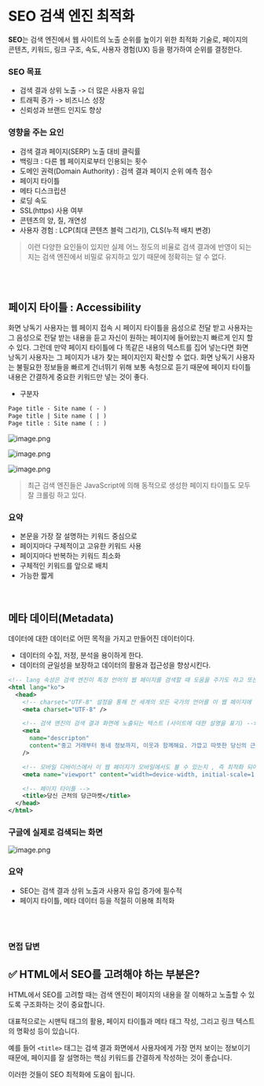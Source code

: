 # SEO 검색 엔진 최적화

**SEO**는 검색 엔진에서 웹 사이트의 노출 순위를 높이기 위한 최적화 기술로, 페이지의 콘텐츠, 키워드, 링크 구조, 속도, 사용자 경험(UX) 등을 평가하여 순위를 결정한다.

### SEO 목표

- 검색 결과 상위 노출 -> 더 많은 사용자 유입
- 트래픽 증가 -> 비즈니스 성장
- 신뢰성과 브랜드 인지도 향상

### 영향을 주는 요인

- 검색 결과 페이지(SERP) 노출 대비 클릭률
- 백링크 : 다른 웹 페이지로부터 인용되는 횟수
- 도메인 권력(Domain Authority) : 검색 결과 페이지 순위 예측 점수
- 페이지 타이틀
- 메타 디스크립션
- 로딩 속도
- SSL(https) 사용 여부
- 콘텐츠의 양, 질, 개연성
- 사용자 경험 : LCP(최대 콘텐츠 블럭 그리기), CLS(누적 배치 변경)

> 이런 다양한 요인들이 있지만 실제 어느 정도의 비율로 검색 결과에 반영이 되는 지는 검색 엔진에서 비밀로 유지하고 있기 때문에 정확히는 알 수 없다.

<br/>
<br/>

## 페이지 타이틀 : Accessibility

화면 낭독기 사용자는 웹 페이지 접속 시 페이지 타이틀을 음성으로 전달 받고 사용자는 그 음성으로 전달 받는 내용을 듣고 자신이 원하는 페이지에 들어왔는지 빠르게 인지 할 수 있다.
그런데 만약 페이지 타이틀에 다 똑같은 내용의 텍스트를 집어 넣는다면 화면 낭독기 사용자는 그 페이지가 내가 찾는 페이지인지 확신할 수 없다.
화면 낭독기 사용자는 불필요한 정보들을 빠르게 건너뛰기 위해 보통 속청으로 듣기 때문에 페이지 타이틀 내용은 간결하게 중요한 키워드만 넣는 것이 좋다.

- 구분자

```xml
Page title - Site name ( - )
Page title | Site name ( | )
Page title : Site name ( : )
```

![image.png](attachment:46a9eb57-e05d-416f-acde-0376dc4f3629:image.png)

![image.png](attachment:5d70380e-bfa4-46ed-afe4-eb9c61238a42:image.png)

![image.png](attachment:de6673a8-e068-4fa1-8d8c-c1fb1f802f95:image.png)

> 최근 검색 엔진들은 JavaScript에 의해 동적으로 생성한 페이지 타이틀도 모두 잘 크롤링 하고 있다.

### 요약

- 본문을 가장 잘 설명하는 키워드 중심으로
- 페이지마다 구체적이고 고유한 키워드 사용
- 페이지마다 반복하는 키워드 최소화
- 구체적인 키워드를 앞으로 배치
- 가능한 짧게

<br/>

## 메타 데이터(Metadata)

데이터에 대한 데이터로 어떤 목적을 가지고 만들어진 데이터이다.

- 데이터의 수집, 저정, 분석을 용이하게 한다.
- 데이터의 균일성을 보장하고 데이터의 활용과 접근성을 향상시킨다.

```xml
<!-- lang 속성은 검색 엔진이 특정 언어의 웹 페이지를 검색할 때 도움을 주기도 하고 또는 화면 낭독기 사용자들이 이 웹 페이지를 읽을 때 어떤 음성 엔진을 선택해야 하는지 힌트를 주기도 합니다. 하지만 구글에서는 현재 lang 속성을 신뢰하지 않습니다.-->
<html lang="ko">
  <head>
    <!-- charset="UTF-8" 설정을 통해 전 세계의 모든 국가의 언어를 이 웹 페이지에 문제없이 표시할 수 있습니다. 'UTF-8'이 표준입니다.-->
    <meta charset="UTF-8" />

    <!-- 검색 엔진의 검색 결과 화면에 노출되는 텍스트 (사이트에 대한 설명을 표기) -->
    <meta
      name="descripton"
      content="중고 거래부터 동네 정보까지, 이웃과 함께해요. 가깝고 따뜻한 당신의 근처를 만들어요."
    />

    <!-- 모바일 디바이스에서 이 웹 페이지가 모바일에서도 볼 수 있는지 , 즉 최적화 되어 있는지에 대한 정보를 검색 엔진에 제공-->
    <meta name="viewport" content="width=device-width, initial-scale=1.0" />

    <!-- 페이지 타이틀 -->
    <title>당신 근처의 당근마켓</title>
  </head>
</html>
```

### 구글에 실제로 검색되는 화면

![image.png](https://prod-files-secure.s3.us-west-2.amazonaws.com/29f67a0d-cdfb-41bc-ba0a-5aa0b4aaac8a/1f78f374-6278-4db8-a3bb-f837e26758bb/image.png)

### 요약

- SEO는 검색 결과 상위 노출과 사용자 유입 증가에 필수적
- 페이지 타이틀, 메타 데이터 등을 적절히 이용해 최적화

<br/>
<br/>

### 면접 답변

<aside>

## ✅ HTML에서 SEO를 고려해야 하는 부분은?

HTML에서 SEO를 고려할 때는 검색 엔진이 페이지의 내용을 잘 이해하고 노출할 수 있도록 구조화하는 것이 중요합니다.

대표적으로는 시맨틱 태그의 활용, 페이지 타이틀과 메타 태그 작성, 그리고 링크 텍스트의 명확성 등이 있습니다.

예를 들어 `<title>` 태그는 검색 결과 화면에서 사용자에게 가장 먼저 보이는 정보이기 때문에, 페이지를 잘 설명하는 핵심 키워드를 간결하게 작성하는 것이 좋습니다.

이러한 것들이 SEO 최적화에 도움이 됩니다.

</aside>
